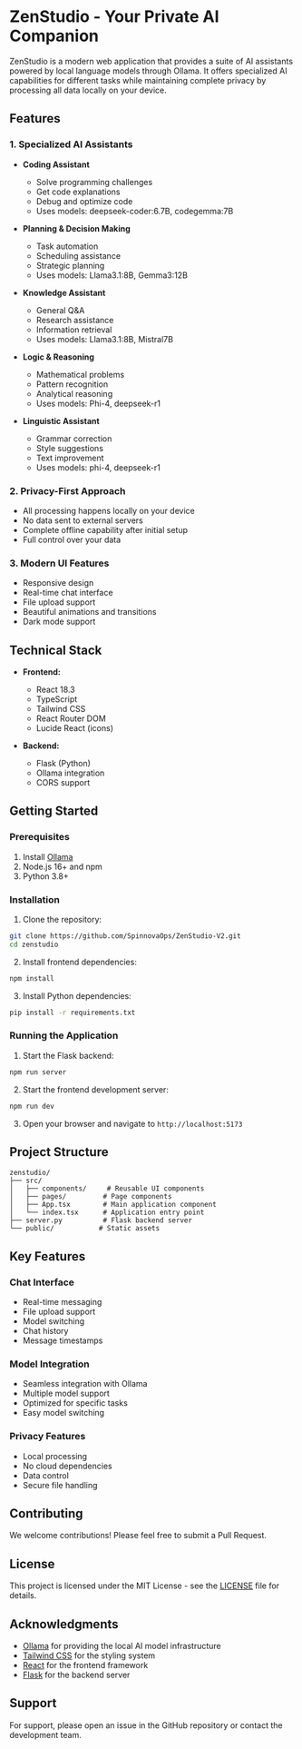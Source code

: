 # ZenStudio - Your Private AI Companion

ZenStudio is a modern web application that provides a suite of AI assistants powered by local language models through Ollama. It offers specialized AI capabilities for different tasks while maintaining complete privacy by processing all data locally on your device.

## Features

### 1. Specialized AI Assistants

- **Coding Assistant**
  - Solve programming challenges
  - Get code explanations
  - Debug and optimize code
  - Uses models: deepseek-coder:6.7B, codegemma:7B

- **Planning & Decision Making**
  - Task automation
  - Scheduling assistance
  - Strategic planning
  - Uses models: Llama3.1:8B, Gemma3:12B

- **Knowledge Assistant**
  - General Q&A
  - Research assistance
  - Information retrieval
  - Uses models: Llama3.1:8B, Mistral7B

- **Logic & Reasoning**
  - Mathematical problems
  - Pattern recognition
  - Analytical reasoning
  - Uses models: Phi-4, deepseek-r1

- **Linguistic Assistant**
  - Grammar correction
  - Style suggestions
  - Text improvement
  - Uses models: phi-4, deepseek-r1

### 2. Privacy-First Approach

- All processing happens locally on your device
- No data sent to external servers
- Complete offline capability after initial setup
- Full control over your data

### 3. Modern UI Features

- Responsive design
- Real-time chat interface
- File upload support
- Beautiful animations and transitions
- Dark mode support

## Technical Stack

- **Frontend:**
  - React 18.3
  - TypeScript
  - Tailwind CSS
  - React Router DOM
  - Lucide React (icons)

- **Backend:**
  - Flask (Python)
  - Ollama integration
  - CORS support

## Getting Started

### Prerequisites

1. Install [Ollama](https://ollama.ai)
2. Node.js 16+ and npm
3. Python 3.8+

### Installation

1. Clone the repository:
```bash
git clone https://github.com/SpinnovaOps/ZenStudio-V2.git
cd zenstudio
```

2. Install frontend dependencies:
```bash
npm install
```

3. Install Python dependencies:
```bash
pip install -r requirements.txt
```

### Running the Application

1. Start the Flask backend:
```bash
npm run server
```

2. Start the frontend development server:
```bash
npm run dev
```

3. Open your browser and navigate to `http://localhost:5173`

## Project Structure

```
zenstudio/
├── src/
│   ├── components/     # Reusable UI components
│   ├── pages/         # Page components
│   ├── App.tsx        # Main application component
│   └── index.tsx      # Application entry point
├── server.py          # Flask backend server
└── public/           # Static assets
```

## Key Features

### Chat Interface
- Real-time messaging
- File upload support
- Model switching
- Chat history
- Message timestamps

### Model Integration
- Seamless integration with Ollama
- Multiple model support
- Optimized for specific tasks
- Easy model switching

### Privacy Features
- Local processing
- No cloud dependencies
- Data control
- Secure file handling

## Contributing

We welcome contributions! Please feel free to submit a Pull Request.

## License

This project is licensed under the MIT License - see the [LICENSE](LICENSE) file for details.

## Acknowledgments

- [Ollama](https://ollama.ai) for providing the local AI model infrastructure
- [Tailwind CSS](https://tailwindcss.com) for the styling system
- [React](https://reactjs.org) for the frontend framework
- [Flask](https://flask.palletsprojects.com) for the backend server

## Support

For support, please open an issue in the GitHub repository or contact the development team.
